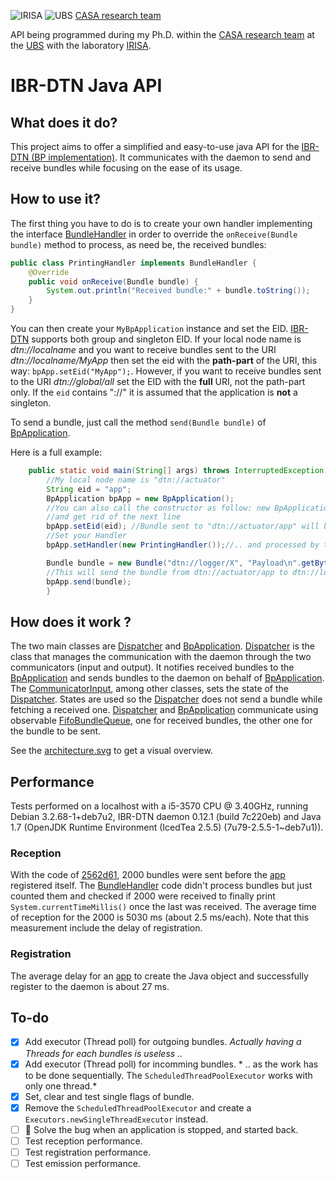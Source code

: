 ![IRISA](https://www.irisa.fr/sites/all/themes/irisa_theme/logo.png)
![UBS](http://www.univ-ubs.fr/images/logoUBS120x110px.jpg)
[CASA research team](http://www-casa.irisa.fr/)

API being programmed during my Ph.D. within the [CASA research team](http://www-casa.irisa.fr/) at the [UBS](http://www.univ-ubs.fr/) with the laboratory [IRISA](https://www.irisa.fr/).

IBR-DTN Java API
================

What does it do?
----------------
This project aims to offer a simplified and easy-to-use java API for the [IBR-DTN (BP implementation)](http://trac.ibr.cs.tu-bs.de/project-cm-2012-ibrdtn/). It communicates with the daemon to send and receive bundles while focusing on the ease of its usage.

How to use it?
--------------
The first thing you have to do is to create your own handler implementing the interface [BundleHandler](src/org/ibrdtnapi/BundleHandler.java) in order to override the `onReceive(Bundle bundle)` method to process, as need be, the received bundles:
```java
public class PrintingHandler implements BundleHandler {
	@Override
	public void onReceive(Bundle bundle) {
		System.out.println("Received bundle:" + bundle.toString());
	}
}
```
You can then create your `MyBpApplication` instance and set the EID. [IBR-DTN](http://trac.ibr.cs.tu-bs.de/project-cm-2012-ibrdtn/) supports both group and singleton EID. If your local node name is *dtn://localname* and you want to receive bundles sent to the URI *dtn://localname/MyApp* then set the eid with the **path-part** of the URI, this way: `bpApp.setEid("MyApp");`. However, if you want to receive bundles sent to the URI *dtn://global/all* set the EID with the **full** URI, not the path-part only. If the `eid` contains "://" it is assumed that the application is **not** a singleton.

To send a bundle, just call the method `send(Bundle bundle)` of [BpApplication](src/org/ibrdtnapi/BpApplication.java).

Here is a full example:
```java
    public static void main(String[] args) throws InterruptedException {
        //My local node name is "dtn://actuator"
        String eid = "app";
        BpApplication bpApp = new BpApplication();
        //You can also call the constructor as follow: new BpApplication(eid);
        //and get rid of the next line  
        bpApp.setEid(eid); //Bundle sent to "dtn://actuator/app" will be received..
        //Set your Handler
        bpApp.setHandler(new PrintingHandler());//.. and processed by this handler.

        Bundle bundle = new Bundle("dtn://logger/X", "Payload\n".getBytes());
        //This will send the bundle from dtn://actuator/app to dtn://logger/X, with the payload "Payload\n".
        bpApp.send(bundle);
        }
```

How does it work ?
------------------
The two main classes are [Dispatcher](src/org/ibrdtnapi/dispatcher/Dispatcher.java) and [BpApplication](src/org/ibrdtnapi/BpApplication.java). [Dispatcher](src/org/ibrdtnapi/dispatcher/Dispatcher.java) is the class that manages the communication with the daemon through the two communicators (input and output). It notifies received bundles to the [BpApplication](src/org/ibrdtnapi/BpApplication.java) and sends bundles to the daemon on behalf of [BpApplication](src/org/ibrdtnapi/BpApplication.java). The [CommunicatorInput](src/org/ibrdtnapi/dispatcher/CommunicatorInput.java), among other classes, sets the state of the [Dispatcher](src/org/ibrdtnapi/dispatcher/Dispatcher.java). States are used so the [Dispatcher](src/org/ibrdtnapi/dispatcher/Dispatcher.java) does not send a bundle while fetching a received one.
[Dispatcher](src/org/ibrdtnapi/dispatcher/Dispatcher.java) and [BpApplication](src/org/ibrdtnapi/BpApplication.java) communicate using observable [FifoBundleQueue](src/org/ibrdtnapi/entities/FifoBundleQueue.java), one for received bundles, the other one for the bundle to be sent.

See the [architecture.svg](imgs/architecture.svg) to get a visual overview.

Performance
-----------
Tests performed on a localhost with a i5-3570 CPU @ 3.40GHz, running Debian 3.2.68-1+deb7u2, IBR-DTN daemon 0.12.1 (build 7c220eb) and Java 1.7 (OpenJDK Runtime Environment (IcedTea 2.5.5) (7u79-2.5.5-1~deb7u1)).
### Reception
With the code of [2562d61](https://github.com/auzias/ibrdtn-api/commit/2562d61bb35ae34c9f2d0cf1444ef93f69be1f20), 2000 bundles were sent before the  [app](src/org/ibrdtnapi/BpApplication.java) registered itself. The [BundleHandler](src/org/ibrdtnapi/BundleHandler.java) code didn't process bundles but just counted them and checked if 2000 were received to finally print `System.currentTimeMillis()` once the last was received.
The average time of reception for the 2000 is 5030 ms (about  2.5 ms/each).
Note that this measurement include the delay of registration.
### Registration
The average delay for an [app](src/org/ibrdtnapi/BpApplication.java) to create the Java object and successfully register to the daemon is about 27 ms.

To-do
-----
 - [x] Add executor (Thread poll) for outgoing bundles. *Actually having a Threads for each bundles is useless ..*
 - [x] Add executor (Thread poll) for incomming bundles. * .. as the work has to be done sequentially. The `ScheduledThreadPoolExecutor` works with only one thread.*
 - [x] Set, clear and test single flags of bundle.
 - [x] Remove the `ScheduledThreadPoolExecutor` and create a `Executors.newSingleThreadExecutor` instead.
 - [ ] :bug: Solve the bug when an application is stopped, and started back.
  - [ ] Test reception performance.
  - [ ] Test registration performance.
  - [ ] Test emission performance.
